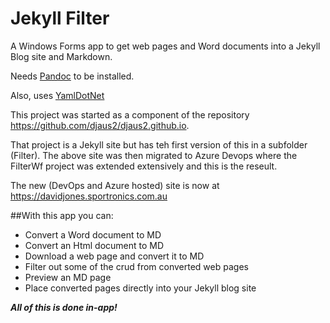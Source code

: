 # Jekyll Filter
A Windows Forms app to get web pages and Word documents into a Jekyll Blog site and Markdown. 

Needs [Pandoc](http://pandoc.org) to be installed. 

Also, uses [YamlDotNet](https://www.nuget.org/packages/YamlDotNet)

This project was started as a component of the repository https://github.com/djaus2/djaus2.github.io.

That project is a Jekyll site but has teh first version of this in a subfolder (Filter). The above site was then migrated to Azure Devops where the FilterWf project was extended extensively  and this is the reseult.

The new (DevOps and Azure hosted) site is now at https://davidjones.sportronics.com.au

##With this app you can:
- Convert a Word document to MD
- Convert an Html document to MD
- Download a web page and convert it to MD
- Filter out some of the crud from converted web pages
- Preview an MD page
- Place converted pages directly into your Jekyll blog site

***All of this is done in-app!***

